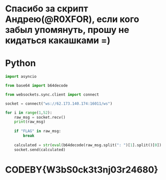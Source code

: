 # Спасибо за скрипт Андрею(@R0XFOR), если кого забыл упомянуть, прошу не кидаться какашками =)
# Python

```python
import asyncio

from base64 import b64decode

from websockets.sync.client import connect

socket = connect("ws://62.173.140.174:16011/ws")

for i in range(1,52):
    raw_msg = socket.recv()
    print(raw_msg)
    
    if "FLAG" in raw_msg:
        break
    
    calculated = str(eval(b64decode(raw_msg.split(": ")[1].split()[0]).decode()[4:]))
    socket.send(calculated)
```

# CODEBY{W3bS0ck3t3nj03r24680}

